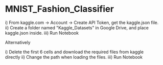 # MNIST_Fashion_Classifier

i) From kaggle.com -> Account -> Create API Token, get the kaggle.json file.
ii) Create a folder named "Kaggle_Datasets" in Google Drive, and place kaggle.json inside.
iii) Run Notebook

Alternatively

i) Delete the first 6 cells and download the required files from kaggle directly
ii) Change the path when loading the files.
iii) Run Notebook
